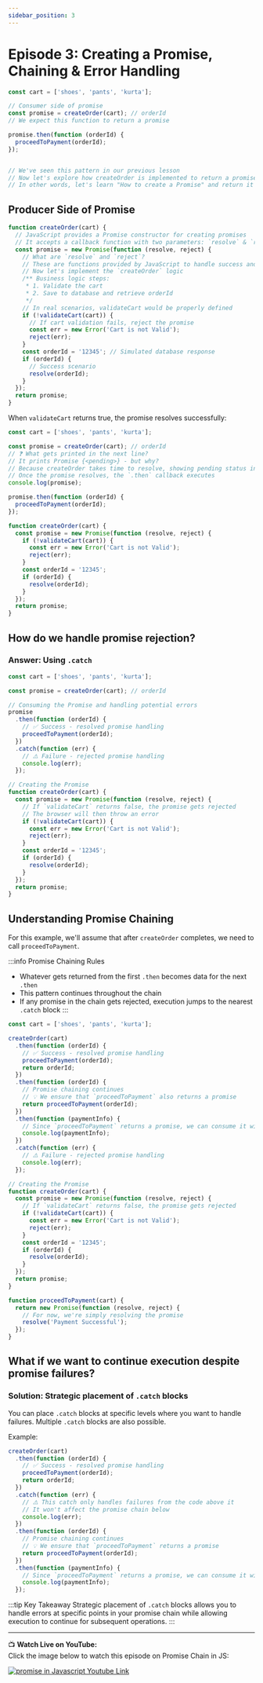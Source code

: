 ```yaml
---
sidebar_position: 3
---
```



# Episode 3: Creating a Promise, Chaining & Error Handling

```js
const cart = ['shoes', 'pants', 'kurta'];

// Consumer side of promise
const promise = createOrder(cart); // orderId
// We expect this function to return a promise

promise.then(function (orderId) {
  proceedToPayment(orderId);
});


// We've seen this pattern in our previous lesson
// Now let's explore how createOrder is implemented to return a promise
// In other words, let's learn "How to create a Promise" and return it
```

## Producer Side of Promise

```js
function createOrder(cart) {
  // JavaScript provides a Promise constructor for creating promises
  // It accepts a callback function with two parameters: `resolve` & `reject`
  const promise = new Promise(function (resolve, reject) {
    // What are `resolve` and `reject`?
    // These are functions provided by JavaScript to handle success and failure scenarios
    // Now let's implement the `createOrder` logic
    /** Business logic steps:
     * 1. Validate the cart
     * 2. Save to database and retrieve orderId
     */
    // In real scenarios, validateCart would be properly defined
    if (!validateCart(cart)) {
      // If cart validation fails, reject the promise
      const err = new Error('Cart is not Valid');
      reject(err);
    }
    const orderId = '12345'; // Simulated database response
    if (orderId) {
      // Success scenario
      resolve(orderId);
    }
  });
  return promise;
}
```

When `validateCart` returns true, the promise resolves successfully:

```js
const cart = ['shoes', 'pants', 'kurta'];

const promise = createOrder(cart); // orderId
// ❓ What gets printed in the next line?
// It prints Promise {<pending>} - but why?
// Because createOrder takes time to resolve, showing pending status initially
// Once the promise resolves, the `.then` callback executes
console.log(promise);

promise.then(function (orderId) {
  proceedToPayment(orderId);
});

function createOrder(cart) {
  const promise = new Promise(function (resolve, reject) {
    if (!validateCart(cart)) {
      const err = new Error('Cart is not Valid');
      reject(err);
    }
    const orderId = '12345';
    if (orderId) {
      resolve(orderId);
    }
  });
  return promise;
}
```

## How do we handle promise rejection?

### Answer: Using `.catch`

```js
const cart = ['shoes', 'pants', 'kurta'];

const promise = createOrder(cart); // orderId

// Consuming the Promise and handling potential errors
promise
  .then(function (orderId) {
    // ✅ Success - resolved promise handling
    proceedToPayment(orderId);
  })
  .catch(function (err) {
    // ⚠️ Failure - rejected promise handling
    console.log(err);
  });

// Creating the Promise
function createOrder(cart) {
  const promise = new Promise(function (resolve, reject) {
    // If `validateCart` returns false, the promise gets rejected
    // The browser will then throw an error
    if (!validateCart(cart)) {
      const err = new Error('Cart is not Valid');
      reject(err);
    }
    const orderId = '12345';
    if (orderId) {
      resolve(orderId);
    }
  });
  return promise;
}
```

## Understanding Promise Chaining

For this example, we'll assume that after `createOrder` completes, we need to call `proceedToPayment`.

:::info Promise Chaining Rules
- Whatever gets returned from the first `.then` becomes data for the next `.then`
- This pattern continues throughout the chain
- If any promise in the chain gets rejected, execution jumps to the nearest `.catch` block
:::

```js
const cart = ['shoes', 'pants', 'kurta'];

createOrder(cart)
  .then(function (orderId) {
    // ✅ Success - resolved promise handling
    proceedToPayment(orderId);
    return orderId;
  })
  .then(function (orderId) {
    // Promise chaining continues
    // 💡 We ensure that `proceedToPayment` also returns a promise
    return proceedToPayment(orderId);
  })
  .then(function (paymentInfo) {
    // Since `proceedToPayment` returns a promise, we can consume it with `.then`
    console.log(paymentInfo);
  })
  .catch(function (err) {
    // ⚠️ Failure - rejected promise handling
    console.log(err);
  });

// Creating the Promise
function createOrder(cart) {
  const promise = new Promise(function (resolve, reject) {
    // If `validateCart` returns false, the promise gets rejected
    if (!validateCart(cart)) {
      const err = new Error('Cart is not Valid');
      reject(err);
    }
    const orderId = '12345';
    if (orderId) {
      resolve(orderId);
    }
  });
  return promise;
}

function proceedToPayment(cart) {
  return new Promise(function (resolve, reject) {
    // For now, we're simply resolving the promise
    resolve('Payment Successful');
  });
}
```

## What if we want to continue execution despite promise failures?

### Solution: Strategic placement of `.catch` blocks

You can place `.catch` blocks at specific levels where you want to handle failures. Multiple `.catch` blocks are also possible.

Example:

```js
createOrder(cart)
  .then(function (orderId) {
    // ✅ Success - resolved promise handling
    proceedToPayment(orderId);
    return orderId;
  })
  .catch(function (err) {
    // ⚠️ This catch only handles failures from the code above it
    // It won't affect the promise chain below
    console.log(err);
  })
  .then(function (orderId) {
    // Promise chaining continues
    // 💡 We ensure that `proceedToPayment` returns a promise
    return proceedToPayment(orderId);
  })
  .then(function (paymentInfo) {
    // Since `proceedToPayment` returns a promise, we can consume it with `.then`
    console.log(paymentInfo);
  });
```

:::tip Key Takeaway
Strategic placement of `.catch` blocks allows you to handle errors at specific points in your promise chain while allowing execution to continue for subsequent operations.
:::

---

📺 **Watch Live on YouTube:**  
Click the image below to watch this episode on Promise Chain in JS:

[![promise in Javascript Youtube Link](https://img.youtube.com/vi/U74BJcr8NeQ/0.jpg)](https://www.youtube.com/watch?v=U74BJcr8NeQ&list=PLlasXeu85E9eWOpw9jxHOQyGMRiBZ60aX&index=4&ab_channel=AkshaySaini)